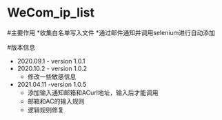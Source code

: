# WeCom_ip_list
#主要作用
*收集白名单写入文件
     *通过邮件通知并调用selenium进行自动添加

#版本信息
* 2020.09.1   - version 1.0.1
* 2020.10.2   - version 1.0.2
  * 修改一些敏感信息
* 2021.04.11 -version 1.0.5
  * 添加输入通知邮箱和ACurl地址，输入后才能调用
  * 邮箱和AC的输入规则
  * 逻辑规则修复 
